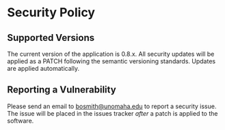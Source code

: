 # Security Policy

## Supported Versions

The current version of the application is 0.8.x.  All security updates will 
be applied as a PATCH following the semantic versioning standards.  Updates 
are applied automatically.

## Reporting a Vulnerability

Please send an email to bosmith@unomaha.edu to report a security issue.  The 
issue will be placed in the issues tracker *after* a patch is applied to the 
software.
